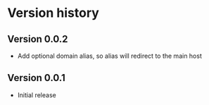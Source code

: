 # Version history

## Version 0.0.2

- Add optional domain alias, so alias will redirect to the main host

## Version 0.0.1

- Initial release
